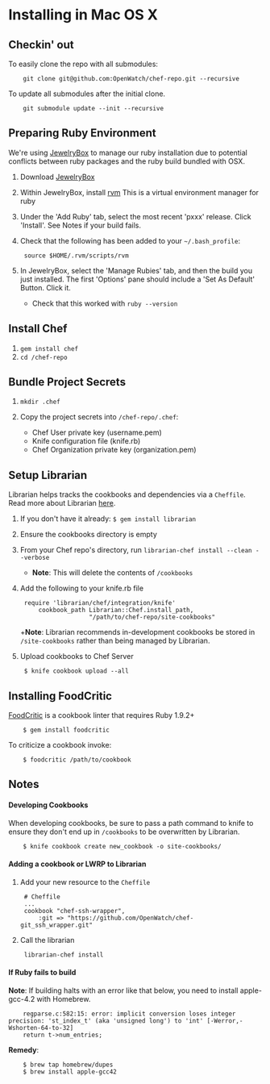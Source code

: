 # Installing in Mac OS X

## Checkin' out
To easily clone the repo with all submodules:

		git clone git@github.com:OpenWatch/chef-repo.git --recursive
		
To update all submodules after the initial clone.

		git submodule update --init --recursive

## Preparing Ruby Environment

We're using [JewelryBox](http://jewelrybox.unfiniti.com/) to manage our ruby installation due to potential conflicts between ruby packages and the ruby build bundled with OSX.

1. Download [JewelryBox](http://jewelrybox.unfiniti.com/)

1.  Within JewelryBox, install [rvm](https://rvm.io/)
This is a virtual environment manager for ruby

1. Under the 'Add Ruby' tab, select the most recent 'pxxx' release. Click 'Install'. See Notes if your build fails.

1. Check that the following has been added to your `~/.bash_profile`:

		source $HOME/.rvm/scripts/rvm

1. In JewelryBox, select the 'Manage Rubies' tab, and then the build you just installed. The first 'Options' pane should include a 'Set As Default' Button. Click it.

	+ Check that this worked with `ruby --version`

## Install Chef

1. `gem install chef`
2. `cd /chef-repo`


## Bundle Project Secrets

1. `mkdir .chef`
2. Copy the project secrets into `/chef-repo/.chef`:

	+ Chef User private key (username.pem)
	+ Knife configuration file (knife.rb)
	+ Chef Organization private key (organization.pem)

## Setup Librarian

Librarian helps tracks the cookbooks and dependencies via a `Cheffile`. Read more about Librarian [here](https://github.com/applicationsonline/librarian).

1. If you don't have it already: `$ gem install librarian`
2. Ensure the cookbooks directory is empty
2. From your Chef repo's directory, run `librarian-chef install --clean --verbose`
    + **Note**: This will delete the contents of `/cookbooks`
3. Add the following to your knife.rb file
		
		require 'librarian/chef/integration/knife'
			cookbook_path Librarian::Chef.install_path,
			              "/path/to/chef-repo/site-cookbooks"

	+**Note**: Librarian recommends in-development cookbooks be stored in `/site-cookbooks` rather than being managed by Librarian.

5. Upload cookbooks to Chef Server

		$ knife cookbook upload --all

## Installing FoodCritic
[FoodCritic](http://acrmp.github.com/foodcritic/) is a cookbook linter that requires Ruby 1.9.2+

		$ gem install foodcritic
		
To criticize a cookbook invoke:

		$ foodcritic /path/to/cookbook
		

## Notes

#### Developing Cookbooks

When developing cookbooks, be sure to pass a path command to knife to ensure they don't end up in `/cookbooks` to be overwritten by Librarian.

		$ knife cookbook create new_cookbook -o site-cookbooks/

#### Adding a cookbook or LWRP to Librarian

1. Add your new resource to the `Cheffile`

		# Cheffile
		...
		cookbook "chef-ssh-wrapper",
  			:git => "https://github.com/OpenWatch/chef-git_ssh_wrapper.git"

2. Call the librarian

		librarian-chef install

#### If Ruby fails to build
  **Note**: If building halts with an error like that below, you need to install apple-gcc-4.2 with Homebrew.

		regparse.c:582:15: error: implicit conversion loses integer precision: 'st_index_t' (aka 'unsigned long') to 'int' [-Werror,-Wshorten-64-to-32]
		return t->num_entries;

**Remedy**:
	
    	$ brew tap homebrew/dupes
		$ brew install apple-gcc42
